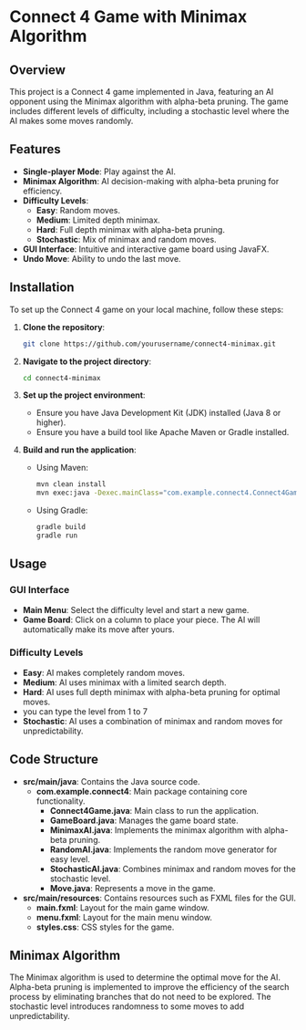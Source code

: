 
# Connect 4 Game with Minimax Algorithm

## Overview

This project is a Connect 4 game implemented in Java, featuring an AI opponent using the Minimax algorithm with alpha-beta pruning. The game includes different levels of difficulty, including a stochastic level where the AI makes some moves randomly.

## Features

- **Single-player Mode**: Play against the AI.
- **Minimax Algorithm**: AI decision-making with alpha-beta pruning for efficiency.
- **Difficulty Levels**:
  - **Easy**: Random moves.
  - **Medium**: Limited depth minimax.
  - **Hard**: Full depth minimax with alpha-beta pruning.
  - **Stochastic**: Mix of minimax and random moves.
- **GUI Interface**: Intuitive and interactive game board using JavaFX.
- **Undo Move**: Ability to undo the last move.

## Installation

To set up the Connect 4 game on your local machine, follow these steps:

1. **Clone the repository**:
    ```bash
    git clone https://github.com/yourusername/connect4-minimax.git
    ```

2. **Navigate to the project directory**:
    ```bash
    cd connect4-minimax
    ```

3. **Set up the project environment**:
    - Ensure you have Java Development Kit (JDK) installed (Java 8 or higher).
    - Ensure you have a build tool like Apache Maven or Gradle installed.

4. **Build and run the application**:
    - Using Maven:
        ```bash
        mvn clean install
        mvn exec:java -Dexec.mainClass="com.example.connect4.Connect4Game"
        ```
    - Using Gradle:
        ```bash
        gradle build
        gradle run
        ```

## Usage

### GUI Interface

- **Main Menu**: Select the difficulty level and start a new game.
- **Game Board**: Click on a column to place your piece. The AI will automatically make its move after yours.

### Difficulty Levels

- **Easy**: AI makes completely random moves.
- **Medium**: AI uses minimax with a limited search depth.
- **Hard**: AI uses full depth minimax with alpha-beta pruning for optimal moves.
- you can type the level from 1 to 7 
- **Stochastic**: AI uses a combination of minimax and random moves for unpredictability.

## Code Structure

- **src/main/java**: Contains the Java source code.
  - **com.example.connect4**: Main package containing core functionality.
    - **Connect4Game.java**: Main class to run the application.
    - **GameBoard.java**: Manages the game board state.
    - **MinimaxAI.java**: Implements the minimax algorithm with alpha-beta pruning.
    - **RandomAI.java**: Implements the random move generator for easy level.
    - **StochasticAI.java**: Combines minimax and random moves for the stochastic level.
    - **Move.java**: Represents a move in the game.
- **src/main/resources**: Contains resources such as FXML files for the GUI.
  - **main.fxml**: Layout for the main game window.
  - **menu.fxml**: Layout for the main menu window.
  - **styles.css**: CSS styles for the game.

## Minimax Algorithm

The Minimax algorithm is used to determine the optimal move for the AI. Alpha-beta pruning is implemented to improve the efficiency of the search process by eliminating branches that do not need to be explored. The stochastic level introduces randomness to some moves to add unpredictability.

